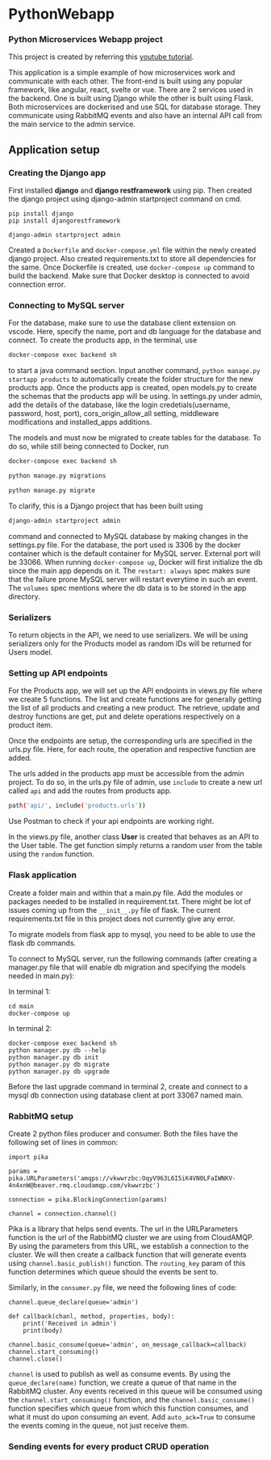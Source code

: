 # PythonWebapp
### Python Microservices Webapp project
This project is created by referring this [youtube tutorial](https://www.youtube.com/watch?v=0iB5IPoTDts).

This application is a simple example of how microservices work and communicate with each other. The front-end is built using any popular framework, like angular, react, svelte or vue.
There are 2 services used in the backend. One is built using Django while the other is built using Flask. Both microservices are dockerised and use SQL for database storage. They communicate using RabbitMQ events and also have an internal API call from the main service to the admin service.



## Application setup
### Creating the Django app

First installed **django** and **django restframework** using pip. Then created the django project using django-admin startproject command on cmd.
```
pip install django
pip install djangorestframework

django-admin startproject admin
```
Created a `Dockerfile` and `docker-compose.yml` file within the newly created django project. Also created requirements.txt to store all dependencies for the same.
Once Dockerfile is created, use `docker-compose up` command to build the backend. Make sure that Docker desktop is connected to avoid connection error. 



### Connecting to MySQL server

For the database, make sure to use the database client extension on vscode. Here, specify the name, port and db language for the database and connect.
To create the products app, in the terminal, use 
```bash
docker-compose exec backend sh
```
to start a java command section. Input another command, `python manage.py startapp products` to automatically create the folder structure for the new products app. Once the products app is created, open models.py to create the schemas that the products app will be using. In settings.py under admin, add the details of the database, like the login credetials(username, password, host, port), cors_origin_allow_all setting, middleware modifications and installed_apps additions.

The models and must now be migrated to create tables for the database. To do so, while still being connected to Docker, run 

```bash
docker-compose exec backend sh

python manage.py migrations

python manage.py migrate
```

To clarify, this is a Django project that has been built using 
```bash
django-admin startproject admin
``` 
command and connected to MySQL database by making changes in the settings.py file. For the database, the port used is 3306 by the docker container which is the default container for MySQL server. External port will be 33066. When running `docker-compose up`, Docker will first initialize the db since the main app depends on it. The  `restart: always` spec makes sure that the failure prone MySQL server will restart everytime in such an event. The `volumes` spec mentions where the db data is to be stored in the app directory.

### Serializers
To return objects in the API, we need to use serializers. We will be using serializers only for the Products model as random IDs will be returned for Users model.

### Setting up API endpoints
For the Products app, we will set up the API endpoints in views.py file where we create 5 functions. The list and create functions are for generally getting the list of all products and creating a new product. The retrieve, update and destroy functions are get, put and delete operations respectively on a product item.

Once the endpoints are setup, the corresponding urls are specified in the urls.py file. Here, for each route, the operation and respective function are added.

The urls added in the products app must be accessible from the admin project. To do so, in the urls.py file of admin, use `include` to create a new url called `api` and add the routes from products app.
```bash
path('api/', include('products.urls'))
```
Use Postman to check if your api endpoints are working right.

In the views.py file, another class **User** is created that behaves as an API to the User table. The get function simply returns a random user from the table using the `random` function.

### Flask application

Create a folder main and within that a main.py file.
Add the modules or packages needed to be installed in requirement.txt. There might be lot of issues coming up from the `__init__.py` file of flask. The current requirements.txt file in this project does not currently give any error. 

To migrate models from flask app to mysql, you need to be able to use the flask db commands.

To connect to MySQL server, run the following commands (after creating a manager.py file that will enable db migration and specifying the models needed in main.py):

In terminal 1:
```
cd main
docker-compose up
```

In terminal 2:
```
docker-compose exec backend sh
python manager.py db --help
python manager.py db init
python manager.py db migrate
python manager.py db upgrade
```

Before the last upgrade command in terminal 2, create and connect to a mysql db connection using database client at port 33067 named main.


### RabbitMQ setup
Create 2 python files producer and consumer. Both the files have the following set of lines in common:

```
import pika

params = pika.URLParameters('amqps://vkwwrzbc:OqyV963L6I5iK4VN0LFaIWNKV-4n4xnW@beaver.rmq.cloudamqp.com/vkwwrzbc')

connection = pika.BlockingConnection(params)

channel = connection.channel()
```

Pika is a library that helps send events. The url in the URLParameters function is the url of the RabbitMQ cluster we are using from CloudAMQP. By using the parameters from this URL, we establish a connection to the cluster. We will then create a callback function that will generate events using `channel.basic_publish()` function. The `routing_key` param of this function determines which queue should the events be sent to.

Similarly, in the `consumer.py` file, we need the following lines of code:

```
channel.queue_declare(queue='admin')

def callback(chanl, method, properties, body):
    print('Received in admin')
    print(body)

channel.basic_consume(queue='admin', on_message_callback=callback)
channel.start_consuming()
channel.close()
```

`channel` is used to publish as well as consume events. By using the `queue_declare(name)` function, we create a queue of that name in the RabbitMQ cluster. Any events received in this queue will be consumed using the `channel.start_consuming()` function, and the `channel.basic_consume()` function specifies which queue from which this function consumes, and what it must do upon consuming an event. Add `auto_ack=True` to consume the events coming in the queue, not just receive them.

### Sending events for every product CRUD operation
